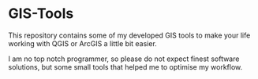 # GIS-Tools

This repository contains some of my developed GIS tools to make your life working with QGIS or ArcGIS a little bit easier.

I am no top notch programmer, so please do not expect finest software solutions, but some small tools that helped me to optimise my workflow.
